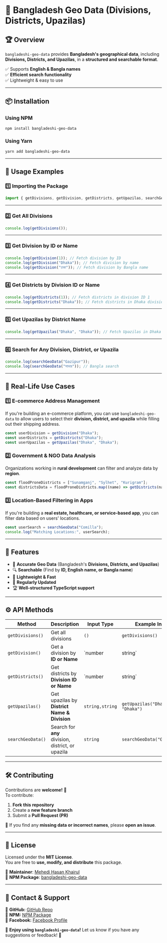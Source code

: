 # 📌 Bangladesh Geo Data (Divisions, Districts, Upazilas)

&#x20;&#x20;

## 🏆 Overview

`bangladeshi-geo-data` provides **Bangladesh's geographical data**, including **Divisions, Districts, and Upazilas**, in a **structured and searchable format**.

✅ Supports **English & Bangla names**\
✅ **Efficient search functionality**\
✅ Lightweight & easy to use

---

## 📦 Installation

### **Using NPM**

```sh
npm install bangladeshi-geo-data
```

### **Using Yarn**

```sh
yarn add bangladeshi-geo-data
```

---

## 🚀 Usage Examples

### **1️⃣ Importing the Package**

```ts
import { getDivisions, getDivision, getDistricts, getUpazilas, searchGeoData } from "bangladeshi-geo-data";
```

---

### **2️⃣ Get All Divisions**

```ts
console.log(getDivisions());
```

---

### **3️⃣ Get Division by ID or Name**

```ts
console.log(getDivision(1)); // Fetch division by ID
console.log(getDivision("Dhaka")); // Fetch division by name
console.log(getDivision("ঢাকা")); // Fetch division by Bangla name
```

---

### **4️⃣ Get Districts by Division ID or Name**

```ts
console.log(getDistricts(1)); // Fetch districts in division ID 1
console.log(getDistricts("Dhaka")); // Fetch districts in Dhaka division
```

---

### **5️⃣ Get Upazilas by District Name**

```ts
console.log(getUpazilas("Dhaka", "Dhaka")); // Fetch Upazilas in Dhaka District
```

---

### **6️⃣ Search for Any Division, District, or Upazila**

```ts
console.log(searchGeoData("Gazipur"));
console.log(searchGeoData("সাভার")); // Bangla search
```

---

## 🎯 Real-Life Use Cases

### **1️⃣ E-commerce Address Management**
If you're building an e-commerce platform, you can use `bangladeshi-geo-data` to allow users to select their **division, district, and upazila** while filling out their shipping address.

```ts
const userDivision = getDivision("Dhaka");
const userDistricts = getDistricts("Dhaka");
const userUpazilas = getUpazilas("Dhaka", "Dhaka");
```

### **2️⃣ Government & NGO Data Analysis**
Organizations working in **rural development** can filter and analyze data by **region**.

```ts
const floodProneDistricts = ["Sunamganj", "Sylhet", "Kurigram"];
const districtsData = floodProneDistricts.map((name) => getDistricts(name));
```

### **3️⃣ Location-Based Filtering in Apps**
If you're building a **real estate, healthcare, or service-based app**, you can filter data based on users' locations.

```ts
const userSearch = searchGeoData("Comilla");
console.log("Matching Locations:", userSearch);
```

---

## 🎯 Features

- 📍 **Accurate Geo Data** (Bangladesh's **Divisions, Districts, and Upazilas**)
- 🔍 **Searchable** (Find by **ID, English name, or Bangla name**)
- 🚀 **Lightweight & Fast**
- 🔄 **Regularly Updated**
- 🏆 **Well-structured TypeScript support**

---

## ⚙️ API Methods

| Method            | Description                                       | Input Type      | Example Input                   |                                           |
| ----------------- | ------------------------------------------------- | --------------- | ------------------------------- | ----------------------------------------- |
| `getDivisions()`  | Get all divisions                                 | `()`            | `getDivisions()`                |                                           |
| `getDivision()`   | Get a division by **ID or Name**                  | `number|string` | `getDivision(1)` / `getDivision("Dhaka")` |
| `getDistricts()`  | Get districts by **Division ID or Name**          | `number|string` | `getDistricts("Dhaka")`                   |
| `getUpazilas()`   | Get upazilas by **District Name & Division**      | `string,string` | `getUpazilas("Dhaka", "Dhaka")` |                                           |
| `searchGeoData()` | Search for **any** division, district, or upazila | `string`        | `searchGeoData("Gazipur")`      |                                           |

---

## 🛠️ Contributing

Contributions are **welcome!** 🎉\
To contribute:

1. **Fork this repository**
2. Create a **new feature branch**
3. Submit a **Pull Request (PR)**

📌 If you find any **missing data or incorrect names**, please **open an issue**.

---

## 📜 License

Licensed under the **MIT License**.\
You are free to **use, modify, and distribute** this package.

📌 **Maintainer**: [Mehedi Hasan Khairul](https://github.com/mehedihasankhairul)\
📌 **NPM Package**: [bangladeshi-geo-data](https://www.npmjs.com/package/bangladeshi-geo-data)

---

## 📢 Contact & Support

🔗 **GitHub:** [GitHub Repo](https://github.com/mehedihasankhairul/bangladeshi-geo-data)\
🔗 **NPM:** [NPM Package](https://www.npmjs.com/package/bangladeshi-geo-data)\
🔗 **Facebook:** [Facebook Profile](https://facebook.com/mahedihasan.khairul)


🚀 **Enjoy using `bangladeshi-geo-data`!** Let us know if you have any suggestions or feedback! 🚀

